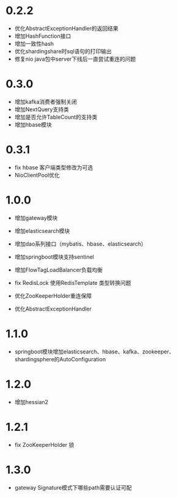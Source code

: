 # 0.2.2

* 优化AbstractExceptionHandler的返回结果
* 增加HashFunction接口
* 增加一致性hash
* 优化shardingshare时sql语句的打印输出
* 修复nio java包中server下线后一直尝试重连的问题

# 0.3.0

* 增加kafka消费者强制关闭
* 增加NextQuery支持类
* 增加是否允许TableCount的支持类
* 增加hbase模块

# 0.3.1

* fix hbase 客户端类型修改为可选
* NioClientPool优化

# 1.0.0
* 增加gateway模块
* 增加elasticsearch模块
* 增加dao系列接口（mybatis、hbase、elasticsearch）
* 增加springboot模块支持sentinel
* 增加FlowTagLoadBalancer负载均衡

* fix RedisLock 使用RedisTemplate 类型转换问题
* 优化ZooKeeperHolder重连保障
* 优化AbstractExceptionHandler

# 1.1.0
* springboot模块增加elasticsearch、hbase、kafka、zookeeper、shardingsphere的AutoConfiguration

# 1.2.0
* 增加hessian2

# 1.2.1
* fix ZooKeeperHolder 锁

# 1.3.0
* gateway Signature模式下哪些path需要认证可配
